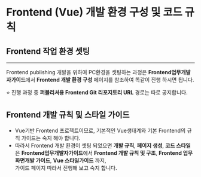 # Frontend (Vue) 개발 환경 구성 및 코드 규칙

## Frontend 작업 환경 셋팅
---
Frontend publishing 개발을 위하여 PC환경을 셋팅하는 과정은 **Frontend업무개발자가이드**에서 **Frontend 개발 환경 구성** 페이지를 참조하여 똑같이 진행 하시면 됩니다.

:star: 진행 과정 중 **퍼블리셔용 Frontend Git 리포지토리 URL** 경로는 따로 공지합니다.

## Frontend 개발 규칙 및 스타일 가이드
* Vue기반 Frontend 프로젝트이므로, 기본적인 Vue생태계와 기본 Frontend의 규칙 가이드는 숙지 해야 합니다.  
* 따라서 Frontend 개발 환경이 셋팅 되었으면 **개발 규칙**, **페이지 생성**, **코드 스타일** 은 **Frontend업무개발자가이드**에서 **Frontend 개발 규칙 및 구조**, 
**Frontend 업무화면개발 가이드**, **Vue 스타일가이드** 까지,  
가이드 페이지 따라서 진행해 보고 숙지 합니다.
